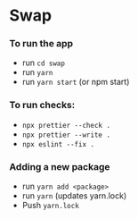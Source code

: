 # Swap

### To run the app
* run `cd swap`
* run `yarn`
* run `yarn start` (or npm start)


### To run checks:

* `npx prettier --check .`
* `npx prettier --write .`
* `npx eslint --fix .`


### Adding a new package
* run `yarn add <package>`
* run `yarn` (updates yarn.lock)
* Push `yarn.lock`
